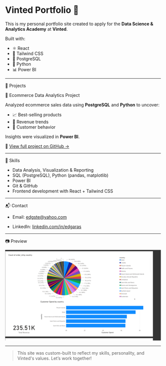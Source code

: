 # Vinted Portfolio 🌿

This is my personal portfolio site created to apply for the **Data Science & Analytics Academy** at **Vinted**.

Built with:
- ⚛️ React
- 🎨 Tailwind CSS
- 🐘 PostgreSQL
- 🐍 Python
- 📊 Power BI

---

🚀 Projects

🛒 Ecommerce Data Analytics Project

Analyzed ecommerce sales data using **PostgreSQL** and **Python** to uncover:

- 📈 Best-selling products  
- 💸 Revenue trends  
- 👥 Customer behavior  

Insights were visualized in **Power BI**.

🔗 [View full project on GitHub →]([#](https://github.com/Laysiakas/ecommerce-insights-vinted))

---

💼 Skills

- Data Analysis, Visualization & Reporting  
- SQL (PostgreSQL), Python (pandas, matplotlib)  
- Power BI  
- Git & GitHub  
- Frontend development with React + Tailwind CSS

---

📬 Contact

- Email: edgste@yahoo.com
  
- LinkedIn: [linkedin.com/in/edgaras]([#](https://www.linkedin.com/in/edgaras-steponaitis-146452180/))

---

📷 Preview

![Vinted Portfolio Screenshot](./client/public/sc1.png) 

---

> This site was custom-built to reflect my skills, personality, and Vinted's values. Let’s work together!
